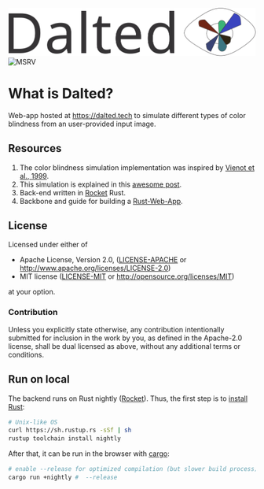 ![alt text](./static/img/logo_git.svg "Dalted logo black")  
![MSRV](https://github.com/carrascomj/dalted/workflows/MSRV/badge.svg?branch=master)

# What is Dalted?

Web-app hosted at https://dalted.tech to simulate different types of color blindness from an user-provided input image.

## Resources

1. The color blindness simulation implementation was inspired by [Vienot et al., 1999](http://vision.psychol.cam.ac.uk/jdmollon/papers/colourmaps.pdf).
2. This simulation is explained in this [awesome post](https://ixora.io/projects/colorblindness/color-blindness-simulation-research/).
3. Back-end written in [Rocket](https://rocket.rs/) Rust.
4. Backbone and guide for building a [Rust-Web-App](https://github.com/steadylearner/Rust-Web-App/).

## License

Licensed under either of

- Apache License, Version 2.0, ([LICENSE-APACHE](LICENSE-APACHE) or http://www.apache.org/licenses/LICENSE-2.0)
- MIT license ([LICENSE-MIT](LICENSE-MIT) or http://opensource.org/licenses/MIT)

at your option.

### Contribution

Unless you explicitly state otherwise, any contribution intentionally submitted
for inclusion in the work by you, as defined in the Apache-2.0 license, shall be dual licensed as above, without any
additional terms or conditions.

## Run on local

The backend runs on Rust nightly ([Rocket](https://rocket.rs/)). Thus, the first step is to [install
Rust](https://www.rust-lang.org/tools/install):

```bash
# Unix-like OS
curl https://sh.rustup.rs -sSf | sh
rustup toolchain install nightly
```

After that, it can be run in the browser with [cargo](https://doc.rust-lang.org/cargo/guide/creating-a-new-project.html):

```bash
# enable --release for optimized compilation (but slower build process)
cargo run +nightly #  --release
```
